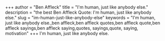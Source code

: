 +++
author = "Ben Affleck"
title = "I'm human, just like anybody else."
description = "the best Ben Affleck Quote: I'm human, just like anybody else."
slug = "im-human-just-like-anybody-else"
keywords = "I'm human, just like anybody else.,ben affleck,ben affleck quotes,ben affleck quote,ben affleck sayings,ben affleck saying,quotes, sayings,quote, saying, motivation"
+++
I'm human, just like anybody else.
